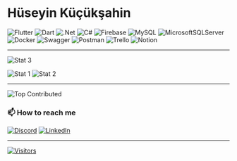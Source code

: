 # Hüseyin Küçükşahin

![Flutter](https://img.shields.io/badge/Flutter-%2302569B.svg?style=flat&logo=Flutter&logoColor=white)
![Dart](https://img.shields.io/badge/dart-%230175C2.svg?style=flat&logo=dart&logoColor=white)
![.Net](https://img.shields.io/badge/.NET-5C2D91?style=flat&logo=.net&logoColor=white)
![C#](https://img.shields.io/badge/c%23-%23239120.svg?style=flat&logo=csharp&logoColor=white)
![Firebase](https://img.shields.io/badge/firebase-%23039BE5.svg?style=flat&logo=firebase)
![MySQL](https://img.shields.io/badge/mysql-%2300000f.svg?style=flat&logo=mysql&logoColor=white)
![MicrosoftSQLServer](https://img.shields.io/badge/Microsoft%20SQL%20Server-CC2927?style=flat&logo=microsoft%20sql%20server&logoColor=white)
![Docker](https://img.shields.io/badge/docker-%230db7ed.svg?style=flat&logo=docker&logoColor=white)
![Swagger](https://img.shields.io/badge/-Swagger-%23Clojure?style=flat&logo=swagger&logoColor=white)
![Postman](https://img.shields.io/badge/Postman-FF6C37?style=flat&logo=postman&logoColor=white)
![Trello](https://img.shields.io/badge/Trello-%23026AA7.svg?style=flat&logo=Trello&logoColor=white)
![Notion](https://img.shields.io/badge/Notion-%23000000.svg?style=flat&logo=notion&logoColor=white)

---
![Stat 3](https://github-readme-stats.vercel.app/api/top-langs/?username=huseyin-kucuksahin&theme=dark&hide_border=true&include_all_commits=false&count_private=true&layout=compact)

![Stat 1](https://github-readme-stats.vercel.app/api?username=huseyin-kucuksahin&theme=dark&hide_border=true&include_all_commits=false&count_private=true)
![Stat 2](https://github-readme-streak-stats.herokuapp.com/?user=huseyin-kucuksahin&theme=dark&hide_border=true)

---

![Top Contributed](https://github-contributor-stats.vercel.app/api?username=huseyin-kucuksahin&limit=5&theme=dark&combine_all_yearly_contributions=true)

### 📫 How to reach me
  
[![Discord](https://img.shields.io/badge/Discord-%237289DA.svg?logo=discord&logoColor=white)](https://discord.gg/microhawk)
[![LinkedIn](https://img.shields.io/badge/LinkedIn-%230077B5.svg?logo=linkedin&logoColor=white)](<https://linkedin.com/in/hüseyin-küçükşahin-079402161/>)

---

[![Visitors](https://visitcount.itsvg.in/api?id=huseyin-kucuksahin&icon=5&color=6)](https://visitcount.itsvg.in)

<!-- Used GPRM ( https://gprm.itsvg.in ) -->


<!--
**huseyin-kucuksahin/huseyin-kucuksahin** is a ✨ _special_ ✨ repository because its `README.md` (this file) appears on your GitHub profile.

Here are some ideas to get you started:

- 🔭 I’m currently working on ...
- 🌱 I’m currently learning ...
- 👯 I’m looking to collaborate on ...
- 🤔 I’m looking for help with ...
- 💬 Ask me about ...
- 😄 Pronouns: ...
- ⚡ Fun fact: ...
-->
